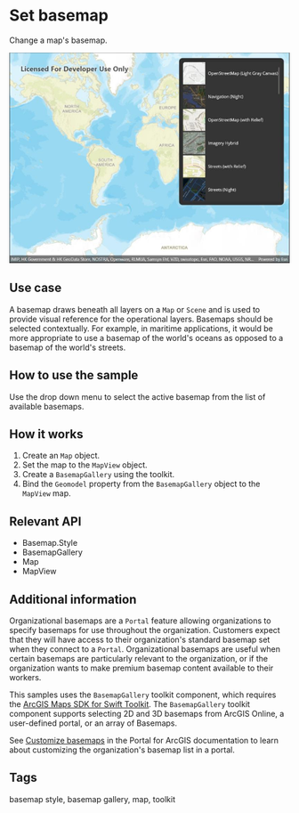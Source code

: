 # Set basemap

Change a map's basemap.

![Image of Set basemap sample](setbasemap.jpg)

## Use case

A basemap draws beneath all layers on a `Map` or `Scene` and is used to provide visual reference for the operational layers. Basemaps should be selected contextually. For example, in maritime applications, it would be more appropriate to use a basemap of the world's oceans as opposed to a basemap of the world's streets.

## How to use the sample

Use the drop down menu to select the active basemap from the list of available basemaps.

## How it works

1. Create an `Map` object.
2. Set the map to the `MapView` object.
3. Create a `BasemapGallery` using the toolkit.
4. Bind the `Geomodel` property from the `BasemapGallery` object to the `MapView` map.

## Relevant API

* Basemap.Style
* BasemapGallery
* Map
* MapView

## Additional information

Organizational basemaps are a `Portal` feature allowing organizations to specify basemaps for use throughout the organization. Customers expect that they will have access to their organization's standard basemap set when they connect to a `Portal`. Organizational basemaps are useful when certain basemaps are particularly relevant to the organization, or if the organization wants to make premium basemap content available to their workers.

This samples uses the `BasemapGallery` toolkit component, which requires the [ArcGIS Maps SDK for Swift Toolkit](https://github.com/Esri/arcgis-maps-sdk-swift-toolkit). The `BasemapGallery` toolkit component supports selecting 2D and 3D basemaps from ArcGIS Online, a user-defined portal, or an array of Basemaps.

See [Customize basemaps](https://enterprise.arcgis.com/en/portal/latest/administer/windows/customize-basemaps.htm) in the Portal for ArcGIS documentation to learn about customizing the organization's basemap list in a portal.

## Tags

basemap style, basemap gallery, map, toolkit
